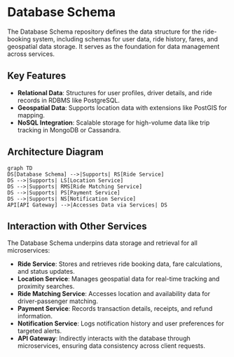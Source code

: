 # Database Schema

The Database Schema repository defines the data structure for the ride-booking system, including schemas for user data, ride history, fares, and geospatial data storage. It serves as the foundation for data management across services.

## Key Features
- **Relational Data**: Structures for user profiles, driver details, and ride records in RDBMS like PostgreSQL.
- **Geospatial Data**: Supports location data with extensions like PostGIS for mapping.
- **NoSQL Integration**: Scalable storage for high-volume data like trip tracking in MongoDB or Cassandra.

## Architecture Diagram
```mermaid
graph TD
DS[Database Schema] -->|Supports| RS[Ride Service]
DS -->|Supports| LS[Location Service]
DS -->|Supports| RMS[Ride Matching Service]
DS -->|Supports| PS[Payment Service]
DS -->|Supports| NS[Notification Service]
API[API Gateway] -->|Accesses Data via Services| DS
```

## Interaction with Other Services
The Database Schema underpins data storage and retrieval for all microservices:
- **Ride Service**: Stores and retrieves ride booking data, fare calculations, and status updates.
- **Location Service**: Manages geospatial data for real-time tracking and proximity searches.
- **Ride Matching Service**: Accesses location and availability data for driver-passenger matching.
- **Payment Service**: Records transaction details, receipts, and refund information.
- **Notification Service**: Logs notification history and user preferences for targeted alerts.
- **API Gateway**: Indirectly interacts with the database through microservices, ensuring data consistency across client requests.

